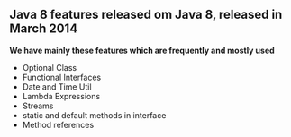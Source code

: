 ## Java 8 features released om Java 8, released in March 2014

**We have mainly these features which are frequently and mostly used**
- Optional Class
- Functional Interfaces
- Date and Time Util
- Lambda Expressions
- Streams
- static and default methods in interface
- Method references





